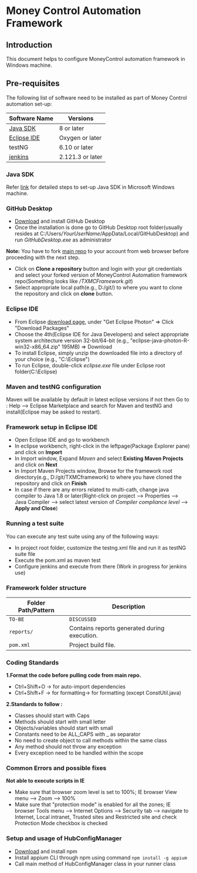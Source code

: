 # Money Control Automation Framework
## Introduction
This document helps to configure MoneyControl automation framework in Windows machine.
## Pre-requisites
The following list of software need to be installed as part of Money Control automation set-up:

|Software Name|Versions|
|---------------|---------|
|[Java SDK](#java-sdk) |8 or later|
|[Eclipse IDE](#eclipse-ide)|Oxygen or later|
|testNG|6.10 or later|
|[jenkins](https://jenkins.io/download/)|2.121.3 or later|
   
### Java SDK
Refer [link](https://docs.oracle.com/javase/7/docs/webnotes/install/windows/jdk-installation-windows.html) for detailed steps to set-up Java SDK in Microsoft Windows machine.
### GitHub Desktop
 - [Download](https://desktop.github.com/) and install GitHub Desktop
 - Once the installation is done go to GitHub Desktop root folder(usually resides at C:/Users/*YourUserName*/AppData/Local/GitHubDesktop) and run *GitHubDesktop.exe* as administrator
 
**Note:** You have to fork [main repo]( https://github.com/txpertsmc/TXMCFramework.git) to your account from web browser before proceeding with the next step.
 - Click on **Clone a repository** button and login with your git credentials and select your forked version of MoneyControl Automation framework repo(Something looks like *<yourID>/TXMCFramework.git*)
 - Select appropriate local path(e.g., D:/git/) to where you want to clone the repository and click on **clone** button.

### Eclipse IDE
- From Eclipse [download page](https://www.eclipse.org/downloads), under "Get Eclipse Photon" ⇒ Click "Download Packages"
- Choose the 4th(Eclipse IDE for Java Developers) and select appropriate system architecture version 32-bit/64-bit (e.g., "eclipse-java-photon-R-win32-x86_64.zip" 195MB) ⇒ Download
 - To install Eclipse, simply unzip the downloaded file into a directory of your choice (e.g., "C:\Eclipse")
 - To run Eclipse, double-click *eclipse.exe* file under Eclipse root folder(C:\Eclipse)

### Maven and testNG configuration
Maven will be available by default in latest eclipse versions if not then 
Go to : Help --> Eclipse Marketplace and search for Maven and testNG and install(Eclipse may be asked to restart).

### Framework setup in Eclipse IDE
 - Open Eclipse IDE and go to workbench
 - In eclipse workbench, right-click in the leftpage(Package Explorer pane) and click on **Import**
 - In Import window, Expand *Maven* and select **Existing Maven Projects** and click on **Next**
 - In Import Maven Projects window, Browse for the framework root directory(e.g., D:/git/TXMCframework) to where you have cloned the repository and click on **Finish**
 - In case if there are any errors related to multi-cath, change java compiler to Java 1.8 or later(Right-click on project --> Properties --> Java Compiler --> select latest version of *Compiler compliance level* --> **Apply and Close**)

### Running a test suite
You can execute any test suite using any of the following ways:
 - In project root folder, customize the testng.xml file and run it as testNG suite file
 - Execute the pom.xml as maven test
 - Configure jenkins and execute from there (Work in progress for jenkins use)

### Framework folder structure 
 |Folder Path/Pattern|Description|
 |---------------|---------|
 |`TO-BE`|`DISCUSSED`|
 |`reports/`|Contains reports generated during execution.|
 |`pom.xml`|Project build file.|
 
### Coding Standards
**1.Format the code before pulling code from main repo.**
 - Ctrl+Shift+O -> for auto-import dependencies
 - Ctrl+Shift+F -> for formatting-> for formatting (except ConstUtil.java)
 
**2.Standards to follow :**
 - Classes should start with Caps
 - Methods should start with small letter
 - Objects/variables should start with small
 - Constants need to be ALL_CAPS with _ as separator
 - No need to create object to call methods within the same class
 - Any method should not throw any exception
 - Every exception need to be handled within the scope
 
 ### Common Errors and possible fixes
**Not able to execute scripts in IE**
 - Make sure that browser zoom level is set to 100%; IE browser View menu --> Zoom --> 100%
 - Make sure that "protection mode" is enabled for all the zones; IE browser Tools menu --> Internet Options --> Security tab --> navigate to Internet, Local intranet, Trusted sites and Restricted site and check Protection Mode checkbox is checked

### Setup and usage of HubConfigManager
 - [Download](https://nodejs.org/en/download/) and install npm
 - Install appium CLI through npm using command 
 `npm install -g appium`
 - Call main method of HubConfigManager class in your runner class
